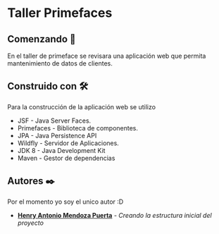 # Taller Primefaces

## Comenzando 🚀

En el taller de primeface se revisara una aplicación web  que permita mantenimiento de datos de clientes.


## Construido con 🛠️

Para la construcción de la aplicación web se utilizo

* JSF - Java Server Faces.  
* Primefaces - Biblioteca de componentes.
* JPA - Java Persistence API
* Wildfly - Servidor de Aplicaciones.
* JDK 8 - Java Development Kit
* Maven - Gestor de dependencias

## Autores ✒️

Por el momento yo soy el unico autor :D

* **[Henry Antonio Mendoza Puerta](https://www.linkedin.com/in/henrymendozapuerta/)**  - *Creando la estructura inicial del proyecto*




